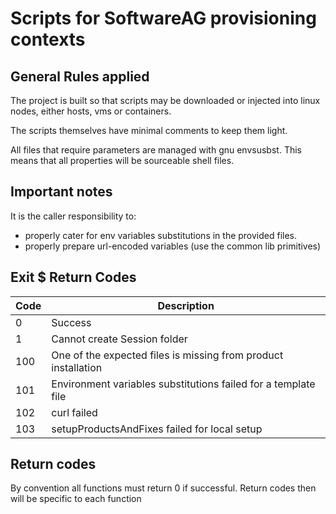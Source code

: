 # Scripts for SoftwareAG provisioning contexts

## General Rules applied

The project is built so that scripts may be downloaded or injected into linux nodes, either hosts, vms or containers.

The scripts themselves have minimal comments to keep them light.

All files that require parameters are managed with gnu envsusbst. This means that all properties will be sourceable shell files.

## Important notes

It is the caller responsibility to:

- properly cater for env variables substitutions in the provided files.
- properly prepare url-encoded variables (use the common lib primitives)

## Exit $ Return Codes

|Code|Description|
|-|-|
|0|Success|
|1|Cannot create Session folder|
|100|One of the expected files is missing from product installation|
|101|Environment variables substitutions failed for a template file|
|102|curl failed|
|103|setupProductsAndFixes failed for local setup|

## Return codes

By convention all functions must return 0 if successful. Return codes then will be specific to each function
